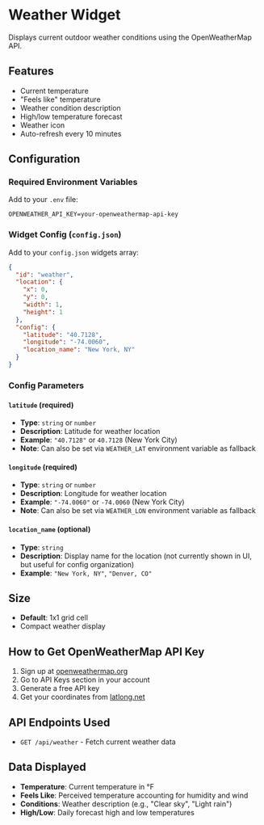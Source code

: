 # Weather Widget

Displays current outdoor weather conditions using the OpenWeatherMap API.

## Features
- Current temperature
- "Feels like" temperature
- Weather condition description
- High/low temperature forecast
- Weather icon
- Auto-refresh every 10 minutes

## Configuration

### Required Environment Variables

Add to your `.env` file:
```env
OPENWEATHER_API_KEY=your-openweathermap-api-key
```

### Widget Config (`config.json`)

Add to your `config.json` widgets array:
```json
{
  "id": "weather",
  "location": {
    "x": 0,
    "y": 0,
    "width": 1,
    "height": 1
  },
  "config": {
    "latitude": "40.7128",
    "longitude": "-74.0060",
    "location_name": "New York, NY"
  }
}
```

### Config Parameters

#### `latitude` (required)
- **Type**: `string` or `number`
- **Description**: Latitude for weather location
- **Example**: `"40.7128"` or `40.7128` (New York City)
- **Note**: Can also be set via `WEATHER_LAT` environment variable as fallback

#### `longitude` (required)
- **Type**: `string` or `number`
- **Description**: Longitude for weather location
- **Example**: `"-74.0060"` or `-74.0060` (New York City)
- **Note**: Can also be set via `WEATHER_LON` environment variable as fallback

#### `location_name` (optional)
- **Type**: `string`
- **Description**: Display name for the location (not currently shown in UI, but useful for config organization)
- **Example**: `"New York, NY"`, `"Denver, CO"`

## Size
- **Default**: 1x1 grid cell
- Compact weather display

## How to Get OpenWeatherMap API Key
1. Sign up at [openweathermap.org](https://openweathermap.org)
2. Go to API Keys section in your account
3. Generate a free API key
4. Get your coordinates from [latlong.net](https://www.latlong.net)

## API Endpoints Used
- `GET /api/weather` - Fetch current weather data

## Data Displayed
- **Temperature**: Current temperature in °F
- **Feels Like**: Perceived temperature accounting for humidity and wind
- **Conditions**: Weather description (e.g., "Clear sky", "Light rain")
- **High/Low**: Daily forecast high and low temperatures

